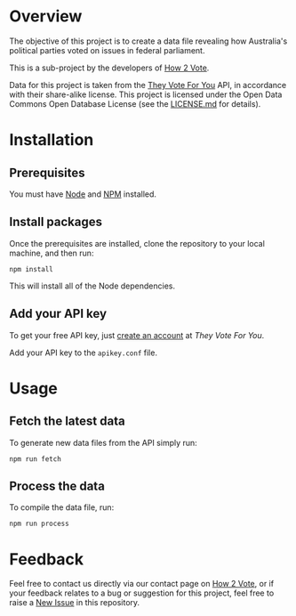 # Overview

The objective of this project is to create a data file revealing how Australia's political parties voted on issues in federal parliament.

This is a sub-project by the developers of [How 2 Vote](https://how2vote.com.au/).

Data for this project is taken from the [They Vote For You](https://theyvoteforyou.org.au/) API, in accordance with their share-alike license. This project is licensed under the Open Data Commons Open Database License (see the [LICENSE.md](LICENSE.md) for details).

# Installation

## Prerequisites

You must have [Node](https://nodejs.org/en/download/) and [NPM](https://www.npmjs.com/get-npm) installed.

## Install packages

Once the prerequisites are installed, clone the repository to your local machine, and then run:

```
npm install
```

This will install all of the Node dependencies.

## Add your API key

To get your free API key, just [create an account](https://theyvoteforyou.org.au/users/sign_up) at *They Vote For You*.

Add your API key to the ``apikey.conf`` file.

# Usage

## Fetch the latest data

To generate new data files from the API simply run:

```
npm run fetch
```

## Process the data

To compile the data file, run:

```
npm run process
```

# Feedback

Feel free to contact us directly via our contact page on [How 2 Vote](https://how2vote.com.au/contact/), or if your feedback relates to a bug or suggestion for this project, feel free to raise a [New Issue](https://github.com/National-Digital/theyvoteforyou.how2vote.com.au/issues) in this repository.